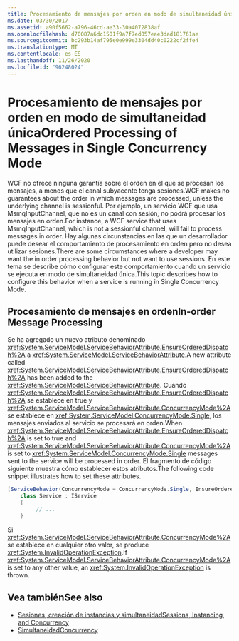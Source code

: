 ```yaml
---
title: Procesamiento de mensajes por orden en modo de simultaneidad única
ms.date: 03/30/2017
ms.assetid: a90f5662-a796-46cd-ae33-30a4072838af
ms.openlocfilehash: d70087a6dc1501f9a7f7ed057eae3dad181761ae
ms.sourcegitcommit: bc293b14af795e0e999e3304dd40c0222cf2ffe4
ms.translationtype: MT
ms.contentlocale: es-ES
ms.lasthandoff: 11/26/2020
ms.locfileid: "96248024"
---
```

# <a name="ordered-processing-of-messages-in-single-concurrency-mode"></a><span data-ttu-id="b15d7-102">Procesamiento de mensajes por orden en modo de simultaneidad única</span><span class="sxs-lookup"><span data-stu-id="b15d7-102">Ordered Processing of Messages in Single Concurrency Mode</span></span>

<span data-ttu-id="b15d7-103">WCF no ofrece ninguna garantía sobre el orden en el que se procesan los mensajes, a menos que el canal subyacente tenga sesiones.</span><span class="sxs-lookup"><span data-stu-id="b15d7-103">WCF makes no guarantees about the order in which messages are processed, unless the underlying channel is sessionful.</span></span>  <span data-ttu-id="b15d7-104">Por ejemplo, un servicio WCF que usa MsmqInputChannel, que no es un canal con sesión, no podrá procesar los mensajes en orden.</span><span class="sxs-lookup"><span data-stu-id="b15d7-104">For instance, a WCF service that uses MsmqInputChannel, which is not a sessionful channel, will fail to process messages in order.</span></span> <span data-ttu-id="b15d7-105">Hay algunas circunstancias en las que un desarrollador puede desear el comportamiento de procesamiento en orden pero no desea utilizar sesiones.</span><span class="sxs-lookup"><span data-stu-id="b15d7-105">There are some circumstances where a developer may want the in order processing behavior but not want to use sessions.</span></span> <span data-ttu-id="b15d7-106">En este tema se describe cómo configurar este comportamiento cuando un servicio se ejecuta en modo de simultaneidad única.</span><span class="sxs-lookup"><span data-stu-id="b15d7-106">This topic describes how to configure this behavior when a service is running in Single Concurrency Mode.</span></span>  
  
## <a name="in-order-message-processing"></a><span data-ttu-id="b15d7-107">Procesamiento de mensajes en orden</span><span class="sxs-lookup"><span data-stu-id="b15d7-107">In-order Message Processing</span></span>  

 <span data-ttu-id="b15d7-108">Se ha agregado un nuevo atributo denominado <xref:System.ServiceModel.ServiceBehaviorAttribute.EnsureOrderedDispatch%2A> a <xref:System.ServiceModel.ServiceBehaviorAttribute>.</span><span class="sxs-lookup"><span data-stu-id="b15d7-108">A new attribute called <xref:System.ServiceModel.ServiceBehaviorAttribute.EnsureOrderedDispatch%2A> has been added to the <xref:System.ServiceModel.ServiceBehaviorAttribute>.</span></span> <span data-ttu-id="b15d7-109">Cuando <xref:System.ServiceModel.ServiceBehaviorAttribute.EnsureOrderedDispatch%2A> se establece en true y <xref:System.ServiceModel.ServiceBehaviorAttribute.ConcurrencyMode%2A> se establece en <xref:System.ServiceModel.ConcurrencyMode.Single>, los mensajes enviados al servicio se procesará en orden.</span><span class="sxs-lookup"><span data-stu-id="b15d7-109">When <xref:System.ServiceModel.ServiceBehaviorAttribute.EnsureOrderedDispatch%2A> is set to true and <xref:System.ServiceModel.ServiceBehaviorAttribute.ConcurrencyMode%2A> is set to <xref:System.ServiceModel.ConcurrencyMode.Single> messages sent to the service will be processed in order.</span></span> <span data-ttu-id="b15d7-110">El fragmento de código siguiente muestra cómo establecer estos atributos.</span><span class="sxs-lookup"><span data-stu-id="b15d7-110">The following code snippet illustrates how to set these attributes.</span></span>  
  
```csharp
[ServiceBehavior(ConcurrencyMode = ConcurrencyMode.Single, EnsureOrderedDispatch = true )]  
    class Service : IService  
    {  
         // ...  
    }  
```  
  
 <span data-ttu-id="b15d7-111">Si <xref:System.ServiceModel.ServiceBehaviorAttribute.ConcurrencyMode%2A> se establece en cualquier otro valor, se produce <xref:System.InvalidOperationException>.</span><span class="sxs-lookup"><span data-stu-id="b15d7-111">If <xref:System.ServiceModel.ServiceBehaviorAttribute.ConcurrencyMode%2A> is set to any other value, an <xref:System.InvalidOperationException> is thrown.</span></span>  
  
## <a name="see-also"></a><span data-ttu-id="b15d7-112">Vea también</span><span class="sxs-lookup"><span data-stu-id="b15d7-112">See also</span></span>

- [<span data-ttu-id="b15d7-113">Sesiones, creación de instancias y simultaneidad</span><span class="sxs-lookup"><span data-stu-id="b15d7-113">Sessions, Instancing, and Concurrency</span></span>](sessions-instancing-and-concurrency.md)
- [<span data-ttu-id="b15d7-114">Simultaneidad</span><span class="sxs-lookup"><span data-stu-id="b15d7-114">Concurrency</span></span>](../samples/concurrency.md)
